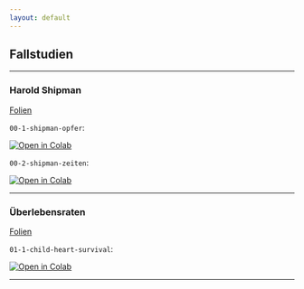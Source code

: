 ```yaml
---
layout: default
---
```


## Fallstudien

---

### Harold Shipman


[Folien](https://docs.google.com/presentation/d/1gOlKrLmjg5r-f4MoXgI9Qlj9WrPXkm_9SMCUOzQf-vA/edit?usp=sharing)

`00-1-shipman-opfer`: 

[![Open in Colab](https://colab.research.google.com/assets/colab-badge.svg)](https://colab.research.google.com/github/kirenz/statistik-fallstudien/blob/main/00-1-shipman-opfer.ipynb)

`00-2-shipman-zeiten`: 

[![Open in Colab](https://colab.research.google.com/assets/colab-badge.svg)](https://colab.research.google.com/github/kirenz/statistik-fallstudien/blob/main/00-1-shipman-zeiten.ipynb)
  
---


### Überlebensraten

[Folien](https://docs.google.com/presentation/d/1dhVCwiqW15LtckzVSti8bhIwrCZomJ7kBAbWbBPJgBQ/edit?usp=sharing)

`01-1-child-heart-survival`: 

[![Open in Colab](https://colab.research.google.com/assets/colab-badge.svg)](https://colab.research.google.com/github/kirenz/statistik-fallstudien/blob/main/01-1-child-heart-survival.ipynb)

---

